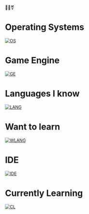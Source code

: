 🏳️‍⚧️⚧️

# Operating Systems
[![OS](https://skillicons.dev/icons?i=arch,windows,ubuntu&perline=3)](https://skillicons.dev)
# Game Engine
[![GE](https://skillicons.dev/icons?i=unity&perline=1)](https://skillicons.dev)
# Languages I know
[![LANG](https://skillicons.dev/icons?i=cs,html,css,js,py,powershell,lua&perline=7)](https://skillicons.dev)
# Want to learn
[![WLANG](https://skillicons.dev/icons?i=c,cpp,react&perline=3)](https://skillicons.dev)
# IDE
[![IDE](https://skillicons.dev/icons?i=vscode,visualstudio&perline=2)](https//skillicons.dev)
# Currently Learning
[![CL](https://skillicons.dev/icons?i=rust)](https://skillicons.dev)

